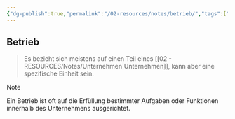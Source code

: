 ```yaml
---
{"dg-publish":true,"permalink":"/02-resources/notes/betrieb/","tags":["BWL","#GFN/LF01"],"noteIcon":"","updated":"2025-07-12T13:31:41.287+02:00"}
---
```


## Betrieb 
> Es bezieht sich meistens auf einen Teil eines [[02 - RESOURCES/Notes/Unternehmen\|Unternehmen]], kann aber eine spezifische Einheit sein.


> [!note] 
> Ein Betrieb ist oft auf die Erfüllung bestimmter Aufgaben oder Funktionen innerhalb des Unternehmens ausgerichtet.
